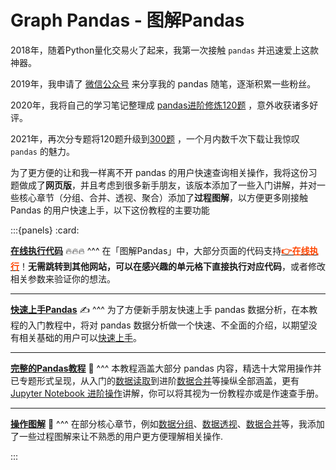 # Graph Pandas - 图解Pandas



2018年，随着Python量化交易火了起来，我第一次接触 `pandas` 并迅速爱上这款神器。

2019年，我申请了 [微信公众号](https://pic.liuzaoqi.com/picgo/202112150908823.jpeg) 来分享我的 pandas 随笔，逐渐积累一些粉丝。

2020年，我将自己的学习笔记整理成 [pandas进阶修炼120题](https://mp.weixin.qq.com/s?__biz=Mzg5OTU3NjczMQ==&mid=2247510058&idx=2&sn=d30f1c1b6fbce81bdbbe02bcaf587996&chksm=c053cedef72447c8820fd7d536d12b0bd5f5625eb3b820f7da708a5c987277d6277271a8c2f7&token=1003699214&lang=zh_CN#rd) ，意外收获诸多好评。

2021年，再次分专题将120题升级到[300题](https://mp.weixin.qq.com/s/GW6OxfwIp2X8p2X9fcQZOg) ，一个月内数千次下载让我惊叹  `pandas` 的魅力。

为了更方便的让和我一样离不开 pandas 的用户快速查询相关操作，我将这份习题做成了**网页版**，并且考虑到很多新手朋友，该版本添加了一些入门讲解，并对一些核心章节（分组、合并、透视、聚合）添加了**过程图解**，以方便更多刚接触 Pandas 的用户快速上手，以下这份教程的主要功能

:::{panels}
:card:

**[在线执行代码](doc/指引/在线执行.md)** 🔥🔥🔥
^^^
在「图解Pandas」中，大部分页面的代码支持[**<font color="orangered">👉在线执行</font>**](doc/指引/在线执行.md)！**无需跳转到其他网站，可以在感兴趣的单元格下直接执行对应代码**，或者修改相关参数来验证你的想法。

---
**[快速上手Pandas](doc/chapter0/入门教程.md)** ✍
^^^
为了方便新手朋友快速上手 pandas 数据分析，在本教程的入门教程中，将对 pandas 数据分析做一个快速、不全面的介绍，以期望没有相关基础的用户可以[快速上手](doc/chapter0/入门教程.md)。

---
**[完整的Pandas教程](doc/指引/使用说明.md)** 🚀
^^^
本教程涵盖大部分 pandas 内容，精选十大常用操作并已专题形式呈现，从入门的[数据读取](doc/chapter1/常见文件读取.md)到进阶[数据合并](doc/chapter5/数据合并.md)等操纵全部涵盖，更有 [Jupyter Notebook 进阶操作](doc/chapter10/jupyter-notebook.md)讲解，你可以将其视为一份教程亦或是作速查手册。

---
**[操作图解](doc/指引/在线执行.md)** 🎨
^^^
在部分核心章节，例如[数据分组](doc/chapter4/数据分组.ipynb)、[数据透视](doc/chapter5/数据透视.ipynb)、[数据合并](doc/chapter5/数据合并.md)等，我添加了一些过程图解来让不熟悉的用户更方便理解相关操作.

:::